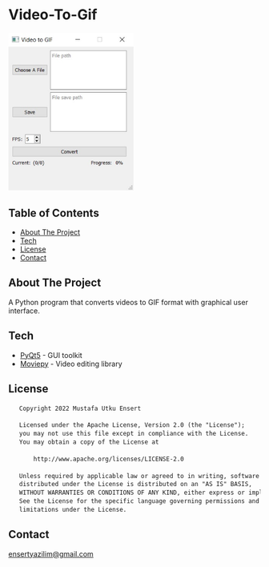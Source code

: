 # Video-To-Gif

<div align="left">
 <img src="docs/videotogifscreenshot.jpg" width="250"/>
</div>

## Table of Contents
* [About The Project](#about-the-project)
* [Tech](#tech)
* [License](#license)
* [Contact](#contact)


## About The Project
A Python program that converts videos to GIF format with graphical user interface.
 

## Tech
* [PyQt5](https://pypi.org/project/PyQt5/) - GUI toolkit
* [Moviepy](https://pypi.org/project/moviepy/) - Video editing library


## License
```xml
   Copyright 2022 Mustafa Utku Ensert

   Licensed under the Apache License, Version 2.0 (the "License");
   you may not use this file except in compliance with the License.
   You may obtain a copy of the License at

       http://www.apache.org/licenses/LICENSE-2.0

   Unless required by applicable law or agreed to in writing, software
   distributed under the License is distributed on an "AS IS" BASIS,
   WITHOUT WARRANTIES OR CONDITIONS OF ANY KIND, either express or implied.
   See the License for the specific language governing permissions and
   limitations under the License.
```


## Contact
[ensertyazilim@gmail.com](#)
